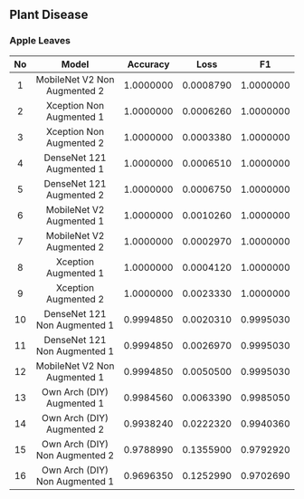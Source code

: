 ## Plant Disease
### Apple Leaves

| No |               Model              |  Accuracy |    Loss   |     F1    |
|:--:|:--------------------------------:|:---------:|:---------:|:---------:|
|  1 |  MobileNet V2 Non   Augmented 2  | 1.0000000 | 0.0008790 | 1.0000000 |
|  2 |    Xception Non   Augmented 1    | 1.0000000 | 0.0006260 | 1.0000000 |
|  3 |    Xception Non   Augmented 2    | 1.0000000 | 0.0003380 | 1.0000000 |
|  4 |    DenseNet 121   Augmented 1    | 1.0000000 | 0.0006510 | 1.0000000 |
|  5 |    DenseNet 121   Augmented 2    | 1.0000000 | 0.0006750 | 1.0000000 |
|  6 |    MobileNet V2   Augmented 1    | 1.0000000 | 0.0010260 | 1.0000000 |
|  7 |    MobileNet V2   Augmented 2    | 1.0000000 | 0.0002970 | 1.0000000 |
|  8 |       Xception Augmented 1       | 1.0000000 | 0.0004120 | 1.0000000 |
|  9 |       Xception Augmented 2       | 1.0000000 | 0.0023330 | 1.0000000 |
| 10 |  DenseNet 121 Non   Augmented 1  | 0.9994850 | 0.0020310 | 0.9995030 |
| 11 |  DenseNet 121 Non   Augmented 1  | 0.9994850 | 0.0026970 | 0.9995030 |
| 12 |  MobileNet V2 Non   Augmented 1  | 0.9994850 | 0.0050500 | 0.9995030 |
| 13 |   Own Arch (DIY)   Augmented 1   | 0.9984560 | 0.0063390 | 0.9985050 |
| 14 |   Own Arch (DIY)   Augmented 2   | 0.9938240 | 0.0222320 | 0.9940360 |
| 15 | Own Arch (DIY) Non   Augmented 2 | 0.9788990 | 0.1355900 | 0.9792920 |
| 16 | Own Arch (DIY) Non   Augmented 1 | 0.9696350 | 0.1252990 | 0.9702690 |
